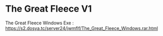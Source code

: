 # The Great Fleece V1

The Great Fleece Windows Exe : https://s2.dosya.tc/server24/jwmflf/The_Great_Fleece_Windows.rar.html
